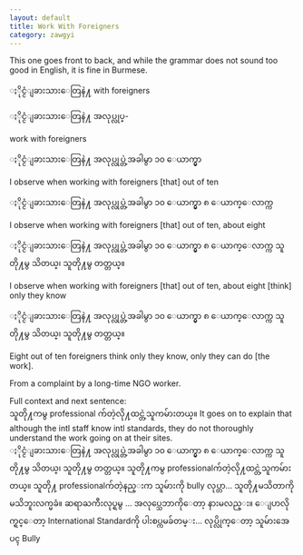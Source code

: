```yaml
---
layout: default
title: Work With Foreigners
category: zawgyi
---
```


<p>This one goes front to back, and while the grammar does not sound too good in English, it is fine in Burmese.</p>

<p><span class='zawgyi'>ႏိုင္ငံျခားသားေတြနဲ႔</span> with foreigners</p>

<p class='my'><span class='zawgyi'>ႏိုင္ငံျခားသားေတြနဲ႔ အလုပ္လုပ္</span>-</p>
<p class='hide-this'>work with foreigners</p>

<p class='my'><span class='zawgyi'>ႏိုင္ငံျခားသားေတြနဲ႔ အလုပ္လုပ္တဲ့အခါမွာ ၁၀ ေယာက္မွာ</span></p>
<p class='hide-this'>I observe when working with foreigners [that] out of ten</p>

<p class='my'><span class='zawgyi'>ႏိုင္ငံျခားသားေတြနဲ႔ အလုပ္လုပ္တဲ့အခါမွာ ၁၀ ေယာက္မွာ ၈ ေယာက္ေလာက္က</span></p>
<p class='hide-this'>I observe when working with foreigners [that] out of ten, about eight</p>

<p class='my'><span class='zawgyi'>ႏိုင္ငံျခားသားေတြနဲ႔ အလုပ္လုပ္တဲ့အခါမွာ ၁၀ ေယာက္မွာ ၈ ေယာက္ေလာက္က သူတို႔မွ သိတယ္၊ သူတို႔မွ တတ္တယ္။</span></p>
<p class='hide-this'>I observe when working with foreigners [that] out of ten, about eight [think] only they know</p>

<p class='my'><span class='zawgyi'>ႏိုင္ငံျခားသားေတြနဲ႔ အလုပ္လုပ္တဲ့အခါမွာ ၁၀ ေယာက္မွာ ၈ ေယာက္ေလာက္က သူတို႔မွ သိတယ္၊ သူတို႔မွ တတ္တယ္။</span></p>
<p class='hide-this'>Eight out of ten foreigners think only they know, only they can do [the work].</p>

<p>From a complaint by a long-time NGO worker.</p>

<p>Full context and next sentence:<br>
<span class='zawgyi'>သူတို႔ကမွ</span> professional <span class='mm3'>က်တဲ့လို႔ထင္တဲ့သူကမ်ားတယ္။</span> It goes on to explain that although the intl staff know intl standards, they do not thoroughly understand the work going on at their sites.<br>
<span class='zawgyi'>ႏိုင္ငံျခားသားေတြနဲ႔ အလုပ္လုပ္တဲ့အခါမွာ ၁၀ ေယာက္မွာ ၈ ေယာက္ေလာက္က သူတို႔မွ သိတယ္၊ သူတို႔မွ တတ္တယ္။ သူတို႔ကမွ </span>professional<span class='mm3'>က်တဲ့လို႔ထင္တဲ့သူကမ်ားတယ္။ သူတို႔ </span>professional<span class='mm3'>က်တဲ့နည္းက သူမ်ားကို </span>bully<span class='mm3'> လုပ္တာ</span>...<span class='mm3'> သူတို႔မသိတာကို မသိဘူးလက္မခံ။ ဆရာႀကီးလုပ္ရမွ </span>...<span class='mm3'> အလုပ္သေဘာကိုေတာ့ နားမလည္း။ ေျပာလိုက္ရင္ေတာ့ </span>International Standard<span class='mm3'>ကို ပါးစပ္ကမခ်တမ္း</span>...<span class='mm3'> လုပ္လိုက္ေတာ့ သူမ်ားအေပၚ </span>Bully</p>
